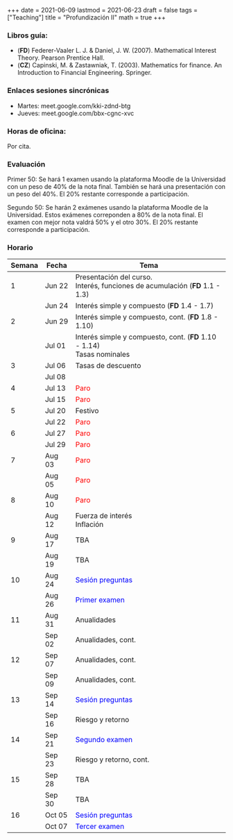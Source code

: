 +++
date      = 2021-06-09
lastmod   = 2021-06-23
draft     = false
tags      = ["Teaching"]
title     = "Profundización II"
math      = true
+++

### Libros guía:

+ (**FD**) Federer-Vaaler L. J. & Daniel, J. W. (2007). Mathematical Interest Theory. Pearson Prentice Hall.
+ (**CZ**) Capinski, M. & Zastawniak, T. (2003). Mathematics for finance. An Introduction to Financial Engineering. Springer.

### Enlaces sesiones sincrónicas

+ Martes: meet.google.com/kki-zdnd-btg
+ Jueves: meet.google.com/bbx-cgnc-xvc

### Horas de oficina: 

Por cita.

### Evaluación

Primer 50: Se hará 1 examen usando la plataforma Moodle de la Universidad con un peso de 40% de la nota final. También se hará una presentación con un peso del 40%. El 20% restante corresponde a participación. 

Segundo 50: Se harán 2 exámenes usando la plataforma Moodle de la Universidad. Estos exámenes correponden a 80% de la nota final. El examen con mejor nota valdrá 50% y el otro 30%. El 20% restante corresponde a participación. 

### Horario

Semana | Fecha | Tema
---| ---| ---
1  | Jun 22 | Presentación del curso. <br> Interés, funciones de acumulación (**FD** 1.1 - 1.3)
&nbsp; | Jun 24 | Interés simple y compuesto (**FD** 1.4 - 1.7)
2  | Jun 29 | Interés simple y compuesto, cont. (**FD** 1.8 - 1.10)
&nbsp; | Jul 01 | Interés simple y compuesto, cont. (**FD** 1.10 - 1.14) <br> Tasas nominales
3  | Jul 06 | Tasas de descuento
&nbsp; | Jul 08 | &nbsp;
4  | Jul 13 |  <font color="red">Paro</font> 
&nbsp; | Jul 15 | <font color="red">Paro</font> 
5  | Jul 20 |  Festivo
&nbsp; | Jul 22 | <font color="red">Paro</font> 
6  | Jul 27 |  <font color="red">Paro</font> 
&nbsp; | Jul 29  | <font color="red">Paro</font> 
7  | Aug 03 |  <font color="red">Paro</font> 
&nbsp; | Aug 05 | <font color="red">Paro</font> 
8  | Aug 10 |  <font color="red">Paro</font> 
&nbsp; | Aug 12 | Fuerza de interés <br> Inflación
9  | Aug 17 |  TBA
&nbsp; | Aug 19 | TBA 
10  | Aug 24 | <font color="blue">Sesión preguntas</font>  
&nbsp; | Aug 26 | <font color="blue">Primer examen</font> 
11  | Aug 31 |  Anualidades
&nbsp; | Sep 02  | Anualidades, cont.
12  | Sep 07 |  Anualidades, cont.
&nbsp; | Sep 09  | Anualidades, cont.
13  | Sep 14 |  <font color="blue">Sesión preguntas</font> 
&nbsp; | Sep 16  | Riesgo y retorno
14  | Sep 21 |  <font color="blue">Segundo examen</font> 
&nbsp; | Sep 23  | Riesgo y retorno, cont.
15  | Sep 28 |  TBA
&nbsp; | Sep 30  | TBA 
16  | Oct 05 |  <font color="blue">Sesión preguntas</font> 
&nbsp; | Oct 07  | <font color="blue">Tercer examen</font> 



